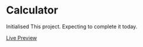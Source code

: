 # Calculator

Initialised This project. Expecting to complete it today.

[Live Preview](https://paraswastaken.github.io/Calculator/)
